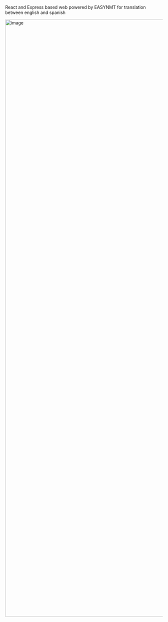 React and Express based web powered by EASYNMT for translation between english and spanish

<img width="1911" alt="image" src="https://github.com/user-attachments/assets/c143bbbc-5a0c-4d0c-a955-139a183d605e" />
